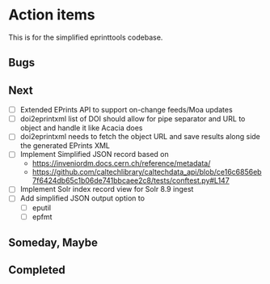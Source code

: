 
# Action items

This is for the simplified eprinttools codebase.

## Bugs

## Next

- [ ] Extended EPrints API to support on-change feeds/Moa updates
- [ ] doi2eprintxml list of DOI should allow for pipe separator and URL to object and handle it like Acacia does
- [ ] doi2eprintxml needs to fetch the object URL and save results along side the generated EPrints XML
- [ ] Implement Simplified JSON record based on 
    - https://inveniordm.docs.cern.ch/reference/metadata/
    - https://github.com/caltechlibrary/caltechdata_api/blob/ce16c6856eb7f6424db65c1b06de741bbcaee2c8/tests/conftest.py#L147
- [ ] Implement Solr index record view for Solr 8.9 ingest
- [ ] Add simplified JSON output option to
    - [ ] eputil
    - [ ] epfmt

## Someday, Maybe

## Completed

